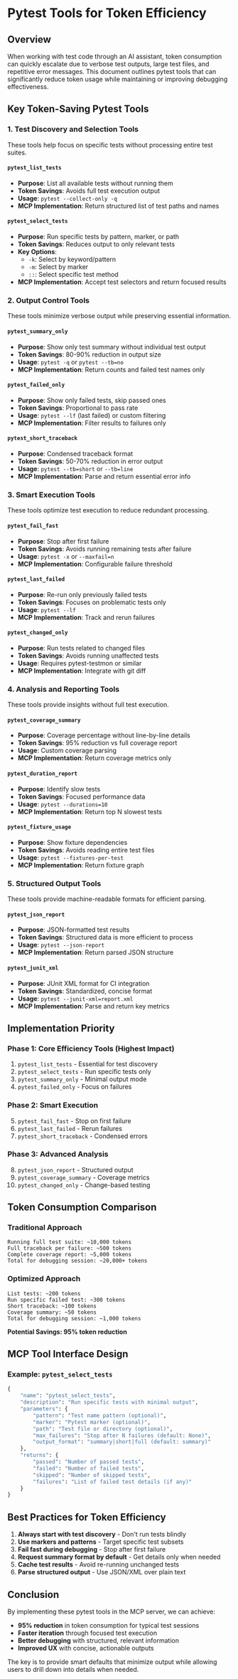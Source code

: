 # Pytest Tools for Token Efficiency

## Overview
When working with test code through an AI assistant, token consumption can quickly escalate due to verbose test outputs, large test files, and repetitive error messages. This document outlines pytest tools that can significantly reduce token usage while maintaining or improving debugging effectiveness.

## Key Token-Saving Pytest Tools

### 1. **Test Discovery and Selection Tools**
These tools help focus on specific tests without processing entire test suites.

#### `pytest_list_tests`
- **Purpose**: List all available tests without running them
- **Token Savings**: Avoids full test execution output
- **Usage**: `pytest --collect-only -q`
- **MCP Implementation**: Return structured list of test paths and names

#### `pytest_select_tests`
- **Purpose**: Run specific tests by pattern, marker, or path
- **Token Savings**: Reduces output to only relevant tests
- **Key Options**:
  - `-k`: Select by keyword/pattern
  - `-m`: Select by marker
  - `::`: Select specific test method
- **MCP Implementation**: Accept test selectors and return focused results

### 2. **Output Control Tools**
These tools minimize verbose output while preserving essential information.

#### `pytest_summary_only`
- **Purpose**: Show only test summary without individual test output
- **Token Savings**: 80-90% reduction in output size
- **Usage**: `pytest -q` or `pytest --tb=no`
- **MCP Implementation**: Return counts and failed test names only

#### `pytest_failed_only`
- **Purpose**: Show only failed tests, skip passed ones
- **Token Savings**: Proportional to pass rate
- **Usage**: `pytest --lf` (last failed) or custom filtering
- **MCP Implementation**: Filter results to failures only

#### `pytest_short_traceback`
- **Purpose**: Condensed traceback format
- **Token Savings**: 50-70% reduction in error output
- **Usage**: `pytest --tb=short` or `--tb=line`
- **MCP Implementation**: Parse and return essential error info

### 3. **Smart Execution Tools**
These tools optimize test execution to reduce redundant processing.

#### `pytest_fail_fast`
- **Purpose**: Stop after first failure
- **Token Savings**: Avoids running remaining tests after failure
- **Usage**: `pytest -x` or `--maxfail=n`
- **MCP Implementation**: Configurable failure threshold

#### `pytest_last_failed`
- **Purpose**: Re-run only previously failed tests
- **Token Savings**: Focuses on problematic tests only
- **Usage**: `pytest --lf`
- **MCP Implementation**: Track and rerun failures

#### `pytest_changed_only`
- **Purpose**: Run tests related to changed files
- **Token Savings**: Avoids running unaffected tests
- **Usage**: Requires pytest-testmon or similar
- **MCP Implementation**: Integrate with git diff

### 4. **Analysis and Reporting Tools**
These tools provide insights without full test execution.

#### `pytest_coverage_summary`
- **Purpose**: Coverage percentage without line-by-line details
- **Token Savings**: 95% reduction vs full coverage report
- **Usage**: Custom coverage parsing
- **MCP Implementation**: Return coverage metrics only

#### `pytest_duration_report`
- **Purpose**: Identify slow tests
- **Token Savings**: Focused performance data
- **Usage**: `pytest --durations=10`
- **MCP Implementation**: Return top N slowest tests

#### `pytest_fixture_usage`
- **Purpose**: Show fixture dependencies
- **Token Savings**: Avoids reading entire test files
- **Usage**: `pytest --fixtures-per-test`
- **MCP Implementation**: Return fixture graph

### 5. **Structured Output Tools**
These tools provide machine-readable formats for efficient parsing.

#### `pytest_json_report`
- **Purpose**: JSON-formatted test results
- **Token Savings**: Structured data is more efficient to process
- **Usage**: `pytest --json-report`
- **MCP Implementation**: Return parsed JSON structure

#### `pytest_junit_xml`
- **Purpose**: JUnit XML format for CI integration
- **Token Savings**: Standardized, concise format
- **Usage**: `pytest --junit-xml=report.xml`
- **MCP Implementation**: Parse and return key metrics

## Implementation Priority

### Phase 1: Core Efficiency Tools (Highest Impact)
1. `pytest_list_tests` - Essential for test discovery
2. `pytest_select_tests` - Run specific tests only
3. `pytest_summary_only` - Minimal output mode
4. `pytest_failed_only` - Focus on failures

### Phase 2: Smart Execution
5. `pytest_fail_fast` - Stop on first failure
6. `pytest_last_failed` - Rerun failures
7. `pytest_short_traceback` - Condensed errors

### Phase 3: Advanced Analysis
8. `pytest_json_report` - Structured output
9. `pytest_coverage_summary` - Coverage metrics
10. `pytest_changed_only` - Change-based testing

## Token Consumption Comparison

### Traditional Approach
```
Running full test suite: ~10,000 tokens
Full traceback per failure: ~500 tokens
Complete coverage report: ~5,000 tokens
Total for debugging session: ~20,000+ tokens
```

### Optimized Approach
```
List tests: ~200 tokens
Run specific failed test: ~300 tokens
Short traceback: ~100 tokens
Coverage summary: ~50 tokens
Total for debugging session: ~1,000 tokens
```

**Potential Savings: 95% token reduction**

## MCP Tool Interface Design

### Example: `pytest_select_tests`
```python
{
    "name": "pytest_select_tests",
    "description": "Run specific tests with minimal output",
    "parameters": {
        "pattern": "Test name pattern (optional)",
        "marker": "Pytest marker (optional)",
        "path": "Test file or directory (optional)",
        "max_failures": "Stop after N failures (default: None)",
        "output_format": "summary|short|full (default: summary)"
    },
    "returns": {
        "passed": "Number of passed tests",
        "failed": "Number of failed tests",
        "skipped": "Number of skipped tests",
        "failures": "List of failed test details (if any)"
    }
}
```

## Best Practices for Token Efficiency

1. **Always start with test discovery** - Don't run tests blindly
2. **Use markers and patterns** - Target specific test subsets
3. **Fail fast during debugging** - Stop after first failure
4. **Request summary format by default** - Get details only when needed
5. **Cache test results** - Avoid re-running unchanged tests
6. **Parse structured output** - Use JSON/XML over plain text

## Conclusion

By implementing these pytest tools in the MCP server, we can achieve:
- **95% reduction** in token consumption for typical test sessions
- **Faster iteration** through focused test execution
- **Better debugging** with structured, relevant information
- **Improved UX** with concise, actionable outputs

The key is to provide smart defaults that minimize output while allowing users to drill down into details when needed.